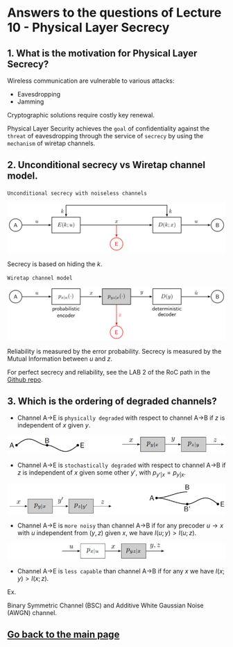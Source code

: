 # Answers to the questions of Lecture 10 - Physical Layer Secrecy

## 1. What is the motivation for Physical Layer Secrecy?

Wireless communication are vulnerable to various attacks:
- Eavesdropping
- Jamming

Cryptographic solutions require costly key renewal.

Physical Layer Security achieves the `goal` of confidentiality against the `threat` of eavesdropping through the service of `secrecy` by using the `mechanism` of wiretap channels.

## 2. Unconditional secrecy vs Wiretap channel model.

`Unconditional secrecy with noiseless channels`

![secrecy_capacity](../Figures/secrecy_capacity.png)

Secrecy is based on hiding the $k$.

`Wiretap channel model`

![wiretap_channel](../Figures/wiretap_channel.png)

Reliability is measured by the error probability.
Secrecy is measured by the Mutual Information between $u$ and $z$.

For perfect secrecy and reliability, see the LAB 2 of the RoC path in the [Github repo](https://github.com/Kekkodf/RoC-Path-Information-Security).

## 3. Which is the ordering of degraded channels?

- Channel A$\to$E is `physically degraded` with respect to channel A$\to$B if $z$ is independent of $x$ given $y$.

![phys_deg](../Figures/phys_deg.png)

- Channel A$\to$E is `stochastically degraded` with respect to channel A$\to$B if $z$ is independent of $x$ given some other $y'$, with $p_{y'|x}=p_{y|x}$.

![stoch_deg](../Figures/stoch_deg.png)

- Channel A$\to$E is `more noisy` than channel A$\to$B if for any precoder $u\to x$ with $u$ independent from $(y,z)$ given $x$, we have $I(u;y)>I(u;z)$.

![more_noisy](../Figures/more_noisy.png)

- Channel A$\to$E is `less capable` than channel A$\to$B if for any $x$ we have $I(x;y)>I(x;z)$.

Ex.

Binary Symmetric Channel (BSC) and Additive White Gaussian Noise (AWGN) channel.
## [Go back to the main page](../Possible_Questions.md)